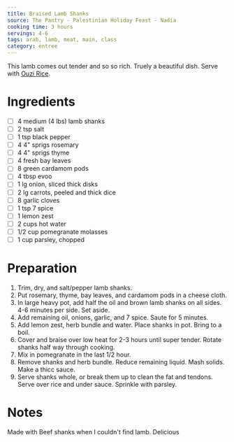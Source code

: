 ```yaml
---
title: Braised Lamb Shanks
source: The Pantry - Palestinian Holiday Feast - Nadia
cooking time: 3 hours
servings: 4-6
tags: arab, lamb, meat, main, class
category: entree
---
```


This lamb comes out tender and so so rich. Truely a beautiful dish. Serve with [Ouzi Rice](../sides/ouzi_rice.md).

Ingredients
===========

* [ ] 4 medium (4 lbs) lamb shanks
* [ ] 2 tsp salt
* [ ] 1 tsp black pepper
* [ ] 4 4" sprigs rosemary
* [ ] 4 4" sprigs thyme
* [ ] 4 fresh bay leaves
* [ ] 8 green cardamom pods
* [ ] 4 tbsp evoo
* [ ] 1 lg onion, sliced thick disks
* [ ] 2 lg carrots, peeled and thick dice
* [ ] 8 garlic cloves
* [ ] 1 tsp 7 spice
* [ ] 1 lemon zest
* [ ] 2 cups hot water
* [ ] 1/2 cup pomegranate molasses
* [ ] 1 cup parsley, chopped

Preparation
===========
1. Trim, dry, and salt/pepper lamb shanks.
2. Put rosemary, thyme, bay leaves, and cardamom pods in a cheese cloth.
3. In large heavy pot, add half the oil and brown lamb shanks on all sides. 4-6 minutes per side. Set aside.
4. Add remaining oil, onions, garlic, and 7 spice. Saute for 5 minutes.
5. Add lemon zest, herb bundle and water. Place shanks in pot. Bring to a boil.
6. Cover and braise over low heat for 2-3 hours until super tender. Rotate shanks half way through cooking.
7. Mix in pomegranate in the last 1/2 hour.
8. Remove shanks and herb bundle. Reduce remaining liquid. Mash solids. Make a thicc sauce.
9. Serve shanks whole, or break them up to clean the fat and tendons. Serve over rice and under sauce. Sprinkle with parsley. 

Notes
=====

Made with Beef shanks when I couldn't find lamb. Delicious